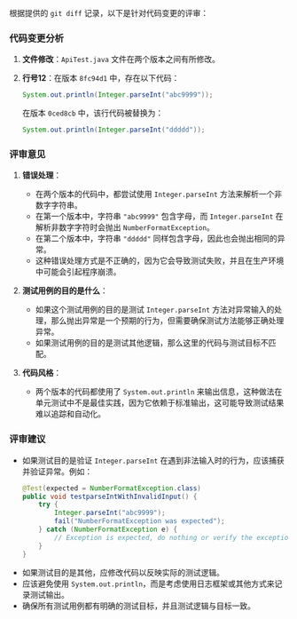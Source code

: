 根据提供的 `git diff` 记录，以下是针对代码变更的评审：

### 代码变更分析

1. **文件修改**：`ApiTest.java` 文件在两个版本之间有所修改。

2. **行号12**：在版本 `8fc94d1` 中，存在以下代码：
   ```java
   System.out.println(Integer.parseInt("abc9999"));
   ```
   在版本 `0ced8cb` 中，该行代码被替换为：
   ```java
   System.out.println(Integer.parseInt("ddddd"));
   ```

### 评审意见

1. **错误处理**：
   - 在两个版本的代码中，都尝试使用 `Integer.parseInt` 方法来解析一个非数字字符串。
   - 在第一个版本中，字符串 `"abc9999"` 包含字母，而 `Integer.parseInt` 在解析非数字字符时会抛出 `NumberFormatException`。
   - 在第二个版本中，字符串 `"ddddd"` 同样包含字母，因此也会抛出相同的异常。
   - 这种错误处理方式是不正确的，因为它会导致测试失败，并且在生产环境中可能会引起程序崩溃。

2. **测试用例的目的是什么**：
   - 如果这个测试用例的目的是测试 `Integer.parseInt` 方法对异常输入的处理，那么抛出异常是一个预期的行为，但需要确保测试方法能够正确处理异常。
   - 如果测试用例的目的是测试其他逻辑，那么这里的代码与测试目标不匹配。

3. **代码风格**：
   - 两个版本的代码都使用了 `System.out.println` 来输出信息，这种做法在单元测试中不是最佳实践，因为它依赖于标准输出，这可能导致测试结果难以追踪和自动化。

### 评审建议

- 如果测试目的是验证 `Integer.parseInt` 在遇到非法输入时的行为，应该捕获并验证异常。例如：
  ```java
  @Test(expected = NumberFormatException.class)
  public void testparseIntWithInvalidInput() {
      try {
          Integer.parseInt("abc9999");
          fail("NumberFormatException was expected");
      } catch (NumberFormatException e) {
          // Exception is expected, do nothing or verify the exception details
      }
  }
  ```
- 如果测试目的是其他，应修改代码以反映实际的测试逻辑。
- 应该避免使用 `System.out.println`，而是考虑使用日志框架或其他方式来记录测试输出。
- 确保所有测试用例都有明确的测试目标，并且测试逻辑与目标一致。